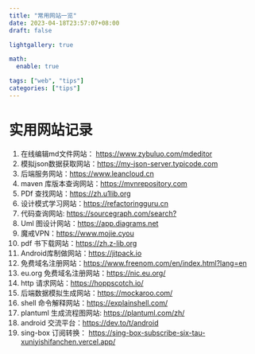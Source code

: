 ```yaml
---
title: "常用网站一览"
date: 2023-04-18T23:57:07+08:00
draft: false

lightgallery: true

math:
  enable: true

tags: ["web", "tips"]
categories: ["tips"]
---
```


# 实用网站记录

1. 在线编辑md文件网站： <https://www.zybuluo.com/mdeditor>
2. 模拟json数据获取网站：<https://my-json-server.typicode.com>
3. 后端服务网站：<https://www.leancloud.cn>
4. maven 库版本查询网站：<https://mvnrepository.com>
5. PDf 查找网站：<https://zh.u1lib.org>
6. 设计模式学习网站：<https://refactoringguru.cn>
7. 代码查询网站: <https://sourcegraph.com/search?>
8. Uml 图设计网站：<https://app.diagrams.net>
9. 魔戒VPN：<https://www.mojie.cyou>
10. pdf 书下载网站：<https://zh.z-lib.org>
11. Android库制做网站：<https://jitpack.io>
12. 免费域名注册网站：<https://www.freenom.com/en/index.html?lang=en>
13. eu.org 免费域名注册网站：<https://nic.eu.org/>
14. http 请求网站：<https://hoppscotch.io/>
15. 后端数据模拟生成网站：<https://mockaroo.com/>
16. shell 命令解释网站：<https://explainshell.com/>
17. plantuml 生成流程图网站: <https://plantuml.com/zh/>
18. android 交流平台：<https://dev.to/t/android>
19. sing-box 订阅转换： <https://sing-box-subscribe-six-tau-xuniyishifanchen.vercel.app/>



